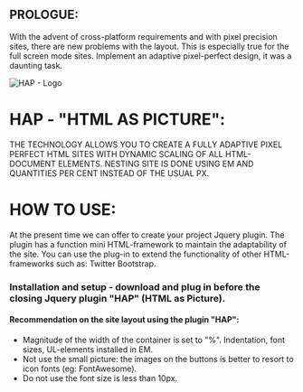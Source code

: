 ## PROLOGUE:

With the advent of cross-platform requirements and with pixel precision sites, there are new problems with the layout.
This is especially true for the full screen mode sites.
Implement an adaptive pixel-perfect design, it was a daunting task.

![HAP - Logo](http://hap.themedron.com/assets/img/Logo.png)

HAP - "HTML AS PICTURE":
===========
THE TECHNOLOGY ALLOWS YOU TO CREATE A FULLY ADAPTIVE PIXEL PERFECT HTML SITES WITH DYNAMIC SCALING OF ALL HTML-DOCUMENT ELEMENTS. NESTING SITE IS DONE USING EM AND QUANTITIES PER CENT INSTEAD OF THE USUAL PX.


HOW TO USE:
===========
At the present time we can offer to create your project Jquery plugin.
The plugin has a function mini HTML-framework to maintain the adaptability of the site.
You can use the plug-in to extend the functionality of other HTML-frameworks such as: Twitter Bootstrap.

### Installation and setup - download and plug in before the closing </body> Jquery plugin "HAP" (HTML as Picture).

#### Recommendation on the site layout using the plugin "HAP":
- Magnitude of the width of the container is set to "%". Indentation, font sizes, UL-elements installed in EM.
- Not use the small picture: the images on the buttons is better to resort to icon fonts (eg: FontAwesome).
- Do not use the font size is less than 10px.
